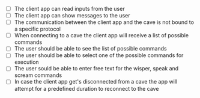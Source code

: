 - [ ] The client app can read inputs from the user
- [ ] The client app can show messages to the user
- [ ] The communication between the client app and the cave is not bound to a specific protocol
- [ ] When connecting to a cave the client app will receive a list of possible commands
- [ ] The user should be able to see the list of possible commands
- [ ] The user should be able to select one of the possible commands for execution
- [ ] The user sould be able to enter free text for the wisper, speak and scream commands
- [ ] In case the client app get's disconnected from a cave the app will attempt for a predefined duration to reconnect to the cave
